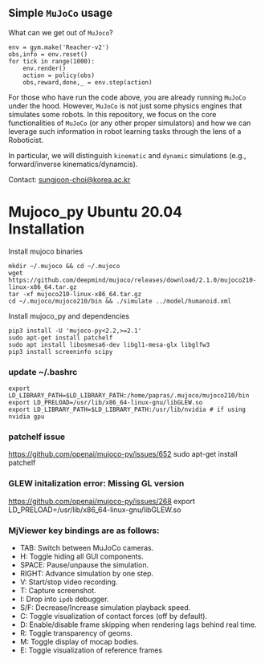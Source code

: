 ## Simple `MuJoCo` usage

What can we get out of `MuJoco`?

```
env = gym.make('Reacher-v2')
obs,info = env.reset()
for tick in range(1000):
    env.render()
    action = policy(obs)
    obs,reward,done,_ = env.step(action)
```
For those who have run the code above, you are already running `MuJoCo` under the hood. However, `MuJoCo` is not just some physics engines that simulates some robots. In this repository, we focus on the core functionalities of `MuJoCo` (or any other proper simulators) and how we can leverage such information in robot learning tasks through the lens of a Roboticist. 

In particular, we will distinguish `kinematic` and `dynamic` simulations (e.g., forward/inverse kinematics/dynamcis).

Contact: sungjoon-choi@korea.ac.kr 

# Mujoco_py Ubuntu 20.04 Installation
Install mujoco binaries
```
mkdir ~/.mujoco && cd ~/.mujoco
wget https://github.com/deepmind/mujoco/releases/download/2.1.0/mujoco210-linux-x86_64.tar.gz
tar -xf mujoco210-linux-x86_64.tar.gz
cd ~/.mujoco/mujoco210/bin && ./simulate ../model/humanoid.xml
```

Install mujoco_py and dependencies
```
pip3 install -U 'mujoco-py<2.2,>=2.1'
sudo apt-get install patchelf
sudo apt install libosmesa6-dev libgl1-mesa-glx libglfw3
pip3 install screeninfo scipy
```

### update ~/.bashrc
```
export LD_LIBRARY_PATH=$LD_LIBRARY_PATH:/home/papras/.mujoco/mujoco210/bin
export LD_PRELOAD=/usr/lib/x86_64-linux-gnu/libGLEW.so
export LD_LIBRARY_PATH=$LD_LIBRARY_PATH:/usr/lib/nvidia # if using nvidia gpu
```

### patchelf issue
https://github.com/openai/mujoco-py/issues/652
sudo apt-get install patchelf

### GLEW initalization error: Missing GL version
https://github.com/openai/mujoco-py/issues/268
export LD_PRELOAD=/usr/lib/x86_64-linux-gnu/libGLEW.so

### MjViewer key bindings are as follows:
- TAB: Switch between MuJoCo cameras.
- H: Toggle hiding all GUI components.
- SPACE: Pause/unpause the simulation.
- RIGHT: Advance simulation by one step.
- V: Start/stop video recording.
- T: Capture screenshot.
- I: Drop into ``ipdb`` debugger.
- S/F: Decrease/Increase simulation playback speed.
- C: Toggle visualization of contact forces (off by default).
- D: Enable/disable frame skipping when rendering lags behind real time.
- R: Toggle transparency of geoms.
- M: Toggle display of mocap bodies.
- E: Toggle visualization of reference frames

